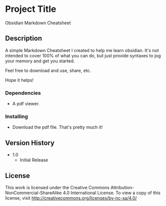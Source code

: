 
# Project Title

Obsidian Markdown Cheatsheet

## Description

A simple Markdown Cheatsheet I created to help me learn obsidian. It's not intended to cover 100% of what you can do, but just provide syntaxes to jog your memory and get you started.

Feel free to download and use, share, etc.

Hope it helps!

### Dependencies

* A pdf viewer.

### Installing

* Download the pdf file. That's pretty much it!

## Version History

* 1.0
    * Initial Release

## License

This work is licensed under the Creative Commons Attribution-NonCommercial-ShareAlike 4.0 International License.
To view a copy of this license, visit http://creativecommons.org/licenses/by-nc-sa/4.0/


